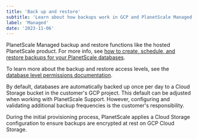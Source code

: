 ```yaml
---
title: 'Back up and restore'
subtitle: 'Learn about how backups work in GCP and PlanetScale Managed.'
label: 'Managed'
date: '2023-11-06'
---
```


PlanetScale Managed backup and restore functions like the hosted PlanetScale product. For more info, see [how to create, schedule, and restore backups for your PlanetScale databases](/docs/concepts/back-up-and-restore).

To learn more about the backup and restore access levels, see the [database level permissions documentation](/access-control#database-level-permissions).

By default, databases are automatically backed up once per day to a Cloud Storage bucket in the customer's GCP project. This default can be adjusted when working with PlanetScale Support. However, configuring and validating additional backup frequencies is the customer's responsibility.

During the initial provisioning process, PlanetScale applies a Cloud Storage configuration to ensure backups are encrypted at rest on GCP Cloud Storage.
